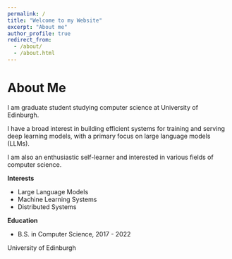```yaml
---
permalink: /
title: "Welcome to my Website"
excerpt: "About me"
author_profile: true
redirect_from: 
  - /about/
  - /about.html
---
```


# About Me

I am graduate student studying computer science at University of Edinburgh.

I have a broad interest in building efficient systems for training and serving deep learning models, with a primary focus on large language models (LLMs).

I am also an enthusiastic self-learner and interested in various fields of computer science.

**Interests**

- Large Language Models
- Machine Learning Systems  
- Distributed Systems

**Education**

- B.S. in Computer Science, 2017 - 2022

University of Edinburgh